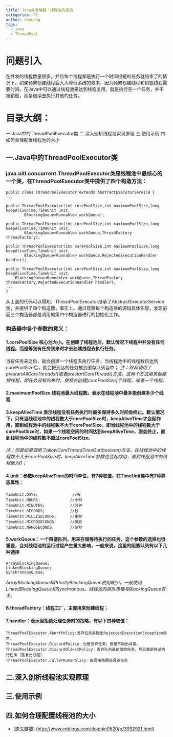 ```yaml
---
title: Java并发编程：线程池的使用
categories: FE
author: zhouang
tags:
  - java
  - ThreadPool
---
```


# 问题引入

在并发的线程数量很多，并且每个线程都是执行一个时间很短的任务就结束了的情况下。如果频繁创建线程会大大降低系统的效率，因为频繁创建线程和销毁线程需要时间。在Java中可以通过线程池来达到线程复用，就是执行完一个任务，并不被销毁，而是继续去执行其他的任务。

# 目录大纲：
一.Java中的ThreadPoolExecutor类
二.深入剖析线程池实现原理
三.使用示例
四.如何合理配置线程池的大小


## 一.Java中的ThreadPoolExecutor类

### java.uitl.concurrent.ThreadPoolExecutor类是线程池中最核心的一个类，在ThreadPoolExecutor类中提供了四个构造方法：
	

    public class ThreadPoolExecutor extends AbstractExecutorService {
    ...
    
    public ThreadPoolExecutor(int corePoolSize,int maximumPoolSize,long keepAliveTime,TimeUnit unit,
            BlockingQueue<Runnable> workQueue);
 
    public ThreadPoolExecutor(int corePoolSize,int maximumPoolSize,long keepAliveTime,TimeUnit unit,
            BlockingQueue<Runnable> workQueue,ThreadFactory threadFactory);
 
    public ThreadPoolExecutor(int corePoolSize,int maximumPoolSize,long keepAliveTime,TimeUnit unit,
            BlockingQueue<Runnable> workQueue,RejectedExecutionHandler handler);
 
    public ThreadPoolExecutor(int corePoolSize,int maximumPoolSize,long keepAliveTime,TimeUnit unit,
        BlockingQueue<Runnable> workQueue,ThreadFactory threadFactory,RejectedExecutionHandler handler);
    ...
	}

从上面的代码可以得知，ThreadPoolExecutor继承了AbstractExecutorService类，并提供了四个构造器，事实上，通过观察每个构造器的源码具体实现，发现前面三个构造器都是调用的第四个构造器进行的初始化工作。

### 构造器中各个参数的意义：

#### 1.corePoolSize 核心池大小。在创建了线程池后，默认情况下线程中并没有任何线程。而是等到有任务到来时才去创建线程去执行任务。
当有任务来之后，就会创建一个线程去执行任务，当线程池中的线程数目达到corePoolSize后，就会把到达的任务放到缓存队列当中；
*注：除非调用了prestartAllCoreThreads()或者prestartCoreThread()方法。这两个方法用来创建预线程，即任务没有到来时，便预先创建[corePoolSize]个线程，或者一个线程。*

#### 2.maximumPoolSize 线程池最大线程数。表示在线程池中最多能创建多少个线程

#### 3.keepAliveTime 表示线程没有任务执行时最多保持多久时间会终止。默认情况下，只有当线程池中的线程数大于corePoolSize时，keepAliveTime才会起作用，直到线程池中的线程数不大于corePoolSize，即当线程池中的线程数大于corePoolSize时，如果一个线程空闲的时间达到keepAliveTime，则会终止，直到线程池中的线程数不超过corePoolSize。
*注：但是如果调用了allowCoreThreadTimeOut(boolean)方法，在线程池中的线程数不大于corePoolSize时，keepAliveTime参数也会起作用，直到线程池中的线程数为0；*

#### 4.unit：参数keepAliveTime的时间单位，有7种取值，在TimeUnit类中有7种静态属性：

	TimeUnit.DAYS;               //天
	TimeUnit.HOURS;             //小时
	TimeUnit.MINUTES;           //分钟
	TimeUnit.SECONDS;           //秒
	TimeUnit.MILLISECONDS;      //毫秒
	TimeUnit.MICROSECONDS;      //微妙
	TimeUnit.NANOSECONDS;       //纳秒

#### 5.workQueue：一个阻塞队列，用来存储等待执行的任务，这个参数的选择也很重要，会对线程池的运行过程产生重大影响，一般来说，这里的阻塞队列有以下几种选择

	ArrayBlockingQueue;
	LinkedBlockingQueue;
	SynchronousQueue;
	
*ArrayBlockingQueue和PriorityBlockingQueue使用较少，一般使用LinkedBlockingQueue和Synchronous。线程池的排队策略与BlockingQueue有关。*

#### 6.threadFactory：线程工厂，主要用来创建线程；

#### 7.handler：表示当拒绝处理任务时的策略，有以下四种取值：

	ThreadPoolExecutor.AbortPolicy:丢弃任务并抛出RejectedExecutionException异常。 
	ThreadPoolExecutor.DiscardPolicy：也是丢弃任务，但是不抛出异常。 
	ThreadPoolExecutor.DiscardOldestPolicy：丢弃队列最前面的任务，然后重新尝试执行任务（重复此过程）
	ThreadPoolExecutor.CallerRunsPolicy：由调用线程处理该任务 



## 二.深入剖析线程池实现原理

## 三.使用示例

## 四.如何合理配置线程池的大小



- [原文链接] (http://www.cnblogs.com/dolphin0520/p/3932921.html)
